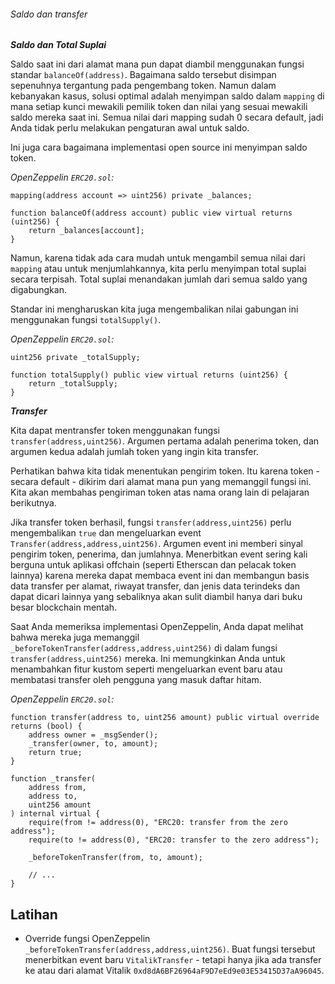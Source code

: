 ###### Saldo dan transfer

**_Saldo dan Total Suplai_**

Saldo saat ini dari alamat mana pun dapat diambil menggunakan fungsi standar `balanceOf(address)`. Bagaimana saldo tersebut disimpan sepenuhnya tergantung pada pengembang token. Namun dalam kebanyakan kasus, solusi optimal adalah menyimpan saldo dalam `mapping` di mana setiap kunci mewakili pemilik token dan nilai yang sesuai mewakili saldo mereka saat ini. Semua nilai dari mapping sudah 0 secara default, jadi Anda tidak perlu melakukan pengaturan awal untuk saldo.

Ini juga cara bagaimana implementasi open source ini menyimpan saldo token.

_OpenZeppelin `ERC20.sol`:_

```
mapping(address account => uint256) private _balances;

function balanceOf(address account) public view virtual returns (uint256) {
	return _balances[account];
}
```

Namun, karena tidak ada cara mudah untuk mengambil semua nilai dari `mapping` atau untuk menjumlahkannya, kita perlu menyimpan total suplai secara terpisah. Total suplai menandakan jumlah dari semua saldo yang digabungkan.

Standar ini mengharuskan kita juga mengembalikan nilai gabungan ini menggunakan fungsi `totalSupply()`.

_OpenZeppelin `ERC20.sol`:_

```
uint256 private _totalSupply;

function totalSupply() public view virtual returns (uint256) {
	return _totalSupply;
}
```

**_Transfer_**

Kita dapat mentransfer token menggunakan fungsi `transfer(address,uint256)`. Argumen pertama adalah penerima token, dan argumen kedua adalah jumlah token yang ingin kita transfer.

Perhatikan bahwa kita tidak menentukan pengirim token. Itu karena token - secara default - dikirim dari alamat mana pun yang memanggil fungsi ini. Kita akan membahas pengiriman token atas nama orang lain di pelajaran berikutnya.

Jika transfer token berhasil, fungsi `transfer(address,uint256)` perlu mengembalikan `true` dan mengeluarkan event `Transfer(address,address,uint256)`. Argumen event ini memberi sinyal pengirim token, penerima, dan jumlahnya. Menerbitkan event sering kali berguna untuk aplikasi offchain (seperti Etherscan dan pelacak token lainnya) karena mereka dapat membaca event ini dan membangun basis data transfer per alamat, riwayat transfer, dan jenis data terindeks dan dapat dicari lainnya yang sebaliknya akan sulit diambil hanya dari buku besar blockchain mentah.

Saat Anda memeriksa implementasi OpenZeppelin, Anda dapat melihat bahwa mereka juga memanggil `_beforeTokenTransfer(address,address,uint256)` di dalam fungsi `transfer(address,uint256)` mereka. Ini memungkinkan Anda untuk menambahkan fitur kustom seperti mengeluarkan event baru atau membatasi transfer oleh pengguna yang masuk daftar hitam.

_OpenZeppelin `ERC20.sol`:_

```
function transfer(address to, uint256 amount) public virtual override returns (bool) {
	address owner = _msgSender();
	_transfer(owner, to, amount);
	return true;
}

function _transfer(
	address from,
	address to,
	uint256 amount
) internal virtual {
	require(from != address(0), "ERC20: transfer from the zero address");
	require(to != address(0), "ERC20: transfer to the zero address");

	_beforeTokenTransfer(from, to, amount);

	// ...
}
```

## Latihan

- Override fungsi OpenZeppelin `_beforeTokenTransfer(address,address,uint256)`. Buat fungsi tersebut menerbitkan event baru `VitalikTransfer` - tetapi hanya jika ada transfer ke atau dari alamat Vitalik `0xd8dA6BF26964aF9D7eEd9e03E53415D37aA96045`.
